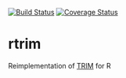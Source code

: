 [![Build Status](https://travis-ci.org/markvanderloo/rtrim.svg)](https://travis-ci.org/markvanderloo/rtrim) [![Coverage Status](https://coveralls.io/repos/markvanderloo/rtrim/badge.svg?branch=master)](https://coveralls.io/r/markvanderloo/rtrim?branch=master)
# rtrim
Reimplementation of [TRIM](https://www.cbs.nl/en-gb/society/nature-and-environment/indices-and-trends--trim--) for R
